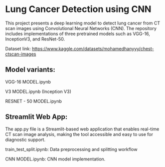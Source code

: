 # Lung Cancer Detection using CNN

This project presents a deep learning model to detect lung cancer from CT scan images using Convolutional Neural Networks (CNN). The repository includes implementations of three pretrained models such as VGG-16, InceptionV3, and ResNet-50.

Dataset link: https://www.kaggle.com/datasets/mohamedhanyyy/chest-ctscan-images

## Model variants:
VGG-16 MODEL.ipynb

V3 MODEL.ipynb (Inception V3)

RESNET - 50 MODEL.ipynb

## Streamlit Web App:
The app.py file is a Streamlit-based web application that enables real-time CT scan image analysis, making the tool accessible and easy to use for diagnostic support.

train_test_split.ipynb: Data preprocessing and splitting workflow

CNN MODEL.ipynb: CNN model implementation.
